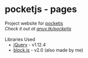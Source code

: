 # pocketjs - pages
Project website for [pocketjs](https://github.com/anuvgupta/pocketjs)  
*Check it out at [anuv.tk/pocketjs](http://anuv.tk/pocketjs)*  
&nbsp;    
Libraries Used  
&nbsp;&nbsp;&nbsp;•&nbsp;&nbsp;[jQuery](https://jquery.com/) - v1.12.4  
&nbsp;&nbsp;&nbsp;•&nbsp;&nbsp;[block.js](https://github.com/anuvgupta/block.js) - v2.0 (also made by me)
